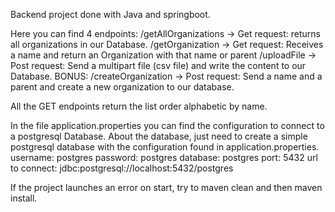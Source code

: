 Backend project done with Java and springboot.

Here you can find 4 endpoints: 
  /getAllOrganizations -> Get request: returns all organizations in our Database.
  /getOrganization -> Get request: Receives a name and return an Organization with that name or parent
  /uploadFile -> Post request: Send a multipart file (csv file) and write the content to our Database.
  BONUS: /createOrganization -> Post request: Send a name and a parent and create a new organization to our database.
  
  All the GET endpoints return the list order alphabetic by name.
  
  In the file application.properties you can find the configuration to connect to a postgresql Database.
  About the database, just need to create a simple postgresql database with the configuration found in application.properties.
    username: postgres
    password: postgres
    database: postgres
    port: 5432
    url to connect: jdbc:postgresql://localhost:5432/postgres
    
  
  If the project launches an error on start, try to maven clean and then maven install.
